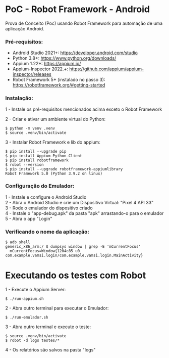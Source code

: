 # PoC - Robot Framework - Android

Prova de Conceito (Poc) usando Robot Framework para automação de uma aplicação Android.


### Pré-requisitos:

- Android Studio 2021+: https://developer.android.com/studio
- Python 3.8+: https://www.python.org/downloads/
- Appium 1.22+: https://appium.io/
- Appium-Inspector 2022.+: https://github.com/appium/appium-inspector/releases
- Robot Framework 5+ (instalado no passo 3): https://robotframework.org/#getting-started


### Instalação:

1 - Instale os pré-requisitos mencionados acima exceto o Robot Framework

2 - Criar e ativar um ambiente virtual do Python:
```
$ python -m venv .venv
$ source .venv/bin/activate
```

3 - Instalar Robot Framework e lib do appium:
```
$ pip install --upgrade pip
$ pip install Appium-Python-Client
$ pip install robotframework
$ robot --version
$ pip install --upgrade robotframework-appiumlibrary
Robot Framework 5.0 (Python 3.9.2 on linux)
```


### Configuração do Emulador:

1 - Instale e configure o Android Studio  
2 - Abra o Android Studio e crie um Dispositivo Virtual: "Pixel 4 API 33"  
3 - Rode o emulador do dispositivo criado  
4 - Instale o "app-debug.apk" da pasta "apk" arrastando-o para o emulador  
5 - Abra o app "Login"  

### Verificando o nome da aplicação:

```
$ adb shell
generic_x86_arm:/ $ dumpsys window | grep -E 'mCurrentFocus'
  mCurrentFocus=Window{1204c85 u0 com.example.vamsi.login/com.example.vamsi.login.MainActivity}
```

# Executando os testes com Robot

1 - Execute o Appium Server:
```
$ ./run-appium.sh
```

2 - Abra outro terminal para executar o Emulador:
```
$ ./run-emulador.sh
```

3 - Abra outro terminal e execute o teste:
```
$ source .venv/bin/activate
$ robot -d logs testes/*
```

4 - Os relatórios são salvos na pasta "logs"  